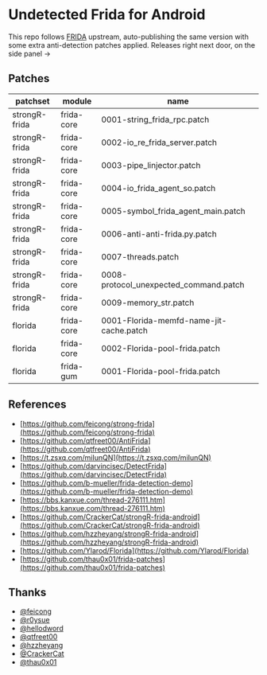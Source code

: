 # Undetected Frida for Android

This repo follows [FRIDA](https://github.com/frida/frida) upstream, auto-publishing the same version with some extra anti-detection patches applied.
Releases right next door, on the side panel →

## Patches

|patchset|module|name|
|-|-|-|
|strongR-frida|frida-core|0001-string_frida_rpc.patch|
|strongR-frida|frida-core|0002-io_re_frida_server.patch|
|strongR-frida|frida-core|0003-pipe_linjector.patch|
|strongR-frida|frida-core|0004-io_frida_agent_so.patch|
|strongR-frida|frida-core|0005-symbol_frida_agent_main.patch|
|strongR-frida|frida-core|0006-anti-anti-frida.py.patch|
|strongR-frida|frida-core|0007-threads.patch|
|strongR-frida|frida-core|0008-protocol_unexpected_command.patch|
|strongR-frida|frida-core|0009-memory_str.patch|
|florida|frida-core|0001-Florida-memfd-name-jit-cache.patch|
|florida|frida-core|0002-Florida-pool-frida.patch|
|florida|frida-gum|0001-Florida-pool-frida.patch|

## References

- [https://github.com/feicong/strong-frida](https://github.com/feicong/strong-frida)
- [https://github.com/qtfreet00/AntiFrida](https://github.com/qtfreet00/AntiFrida)
- [https://t.zsxq.com/miIunQN](https://t.zsxq.com/miIunQN)
- [https://github.com/darvincisec/DetectFrida](https://github.com/darvincisec/DetectFrida)
- [https://github.com/b-mueller/frida-detection-demo](https://github.com/b-mueller/frida-detection-demo)
- [https://bbs.kanxue.com/thread-276111.htm](https://bbs.kanxue.com/thread-276111.htm)
- [https://github.com/CrackerCat/strongR-frida-android](https://github.com/CrackerCat/strongR-frida-android)
- [https://github.com/hzzheyang/strongR-frida-android](https://github.com/hzzheyang/strongR-frida-android)
- [https://github.com/Ylarod/Florida](https://github.com/Ylarod/Florida)
- [https://github.com/thau0x01/frida-patches](https://github.com/thau0x01/frida-patches)

## Thanks

- [@feicong](https://github.com/feicong)
- [@r0ysue](https://github.com/r0ysue)
- [@hellodword](https://github.com/hellodword)
- [@qtfreet00](https://github.com/qtfreet00)
- [@hzzheyang](https://github.com/hzzheyang)
- [@CrackerCat](https://github.com/CrackerCat)
- [@thau0x01](https://github.com/thau0x01)

